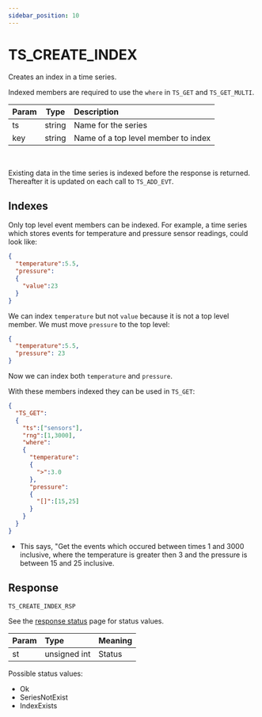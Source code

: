 ```yaml
---
sidebar_position: 10
---
```


# TS_CREATE_INDEX
Creates an index in a time series.

Indexed members are required to use the `where` in `TS_GET` and `TS_GET_MULTI`.

|Param|Type|Description|
|:---|:---:|:---|
|ts|string|Name for the series|
|key|string|Name of a top level member to index|

<br/>

Existing data in the time series is indexed before the response is returned. Thereafter it is updated on each call to `TS_ADD_EVT`.


## Indexes
Only top level event members can be indexed. For example, a time series which stores events for temperature and pressure sensor readings, could look like:

```json
{
  "temperature":5.5,
  "pressure":
  {
    "value":23
  }
}
```

We can index `temperature` but not `value` because it is not a top level member. We must move `pressure` to the top level:


```json
{
  "temperature":5.5,
  "pressure": 23
}
```

Now we can index both `temperature` and `pressure`.


With these members indexed they can be used in `TS_GET`:

```json
{
  "TS_GET":
  {
    "ts":["sensors"],
    "rng":[1,3000],
    "where":
    {
      "temperature":
      {
        ">":3.0
      },
      "pressure":
      {
        "[]":[15,25]
      }
    }
  }
}
```

- This says, "Get the events which occured between times 1 and 3000 inclusive, where the temperature is greater then 3 and the pressure is between 15 and 25 inclusive.


## Response

`TS_CREATE_INDEX_RSP`

See the [response status](./../TS-Statuses) page for status values.


|Param|Type|Meaning|
|:---|:---|:---|
|st|unsigned int|Status|


Possible status values:

- Ok
- SeriesNotExist
- IndexExists

